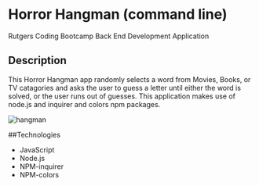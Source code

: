 # Horror Hangman (command line)
Rutgers Coding Bootcamp Back End Development Application

## Description
This Horror Hangman app randomly selects a word from Movies, Books, or TV catagories and asks the user to guess a letter until either the word is solved, or the user runs out of guesses. This application makes use of node.js and inquirer and colors npm packages. 

![hangman](http://g.recordit.co/uDB1pCXccx.gif)

##Technologies
- JavaScript
- Node.js
- NPM-inquirer
- NPM-colors